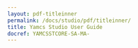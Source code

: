 ```yaml
---
layout: pdf-titleinner
permalink: /docs/studio/pdf/titleinner/
title: Yamcs Studio User Guide
docref: YAMCSSTCORE-SA-MA-
---
```

